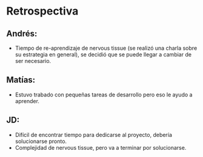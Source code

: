 # Retrospectiva

## Andrés:
* Tiempo de re-aprendizaje de nervous tissue (se realizó una charla sobre su estrategia en general), se decidió que se puede llegar a cambiar de ser necesario.

## Matías:

* Estuvo trabado con pequeñas tareas de desarrollo pero eso le ayudo a aprender.

## JD:

* Difícil de encontrar tiempo para dedicarse al proyecto, debería solucionarse pronto.
* Complejidad de nervous tissue, pero va a terminar por solucionarse.